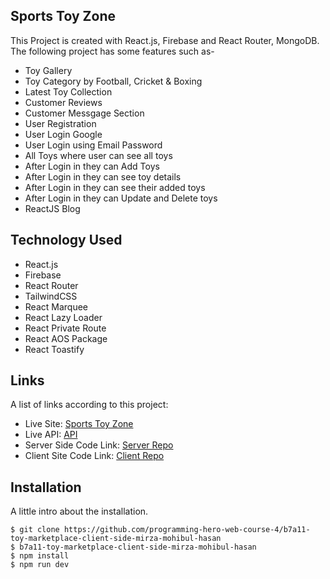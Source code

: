 ## Sports Toy Zone
This Project is created with React.js, Firebase and React Router, MongoDB.
The following project has some features such as-
* Toy Gallery
* Toy Category by Football, Cricket & Boxing
* Latest Toy Collection
* Customer Reviews
* Customer Messgage Section
* User Registration
* User Login Google
* User Login using Email Password
* All Toys where user can see all toys
* After Login in they can Add Toys 
* After Login in they can see toy details 
* After Login in they can see their added toys 
* After Login in they can Update and Delete toys
* ReactJS Blog
## Technology Used
* React.js
* Firebase
* React Router
* TailwindCSS
* React Marquee
* React Lazy Loader
* React Private Route
* React AOS Package
* React Toastify

## Links
A list of links according to this project:
* Live Site: [Sports Toy Zone](https://b7a11-toy-marketplace-4c6e4.web.app/) 
* Live API: [API](https://b7a11-toy-marketplace-server-side-mirza-mohibul-hasan.vercel.app/) 
* Server Side Code Link: [Server Repo](https://github.com/programming-hero-web-course-4/b7a11-toy-marketplace-server-side-mirza-mohibul-hasan)
* Client Site Code Link: [Client Repo](https://github.com/programming-hero-web-course-4/b7a11-toy-marketplace-client-side-mirza-mohibul-hasan)
## Installation
A little intro about the installation. 
```
$ git clone https://github.com/programming-hero-web-course-4/b7a11-toy-marketplace-client-side-mirza-mohibul-hasan
$ b7a11-toy-marketplace-client-side-mirza-mohibul-hasan
$ npm install
$ npm run dev
```